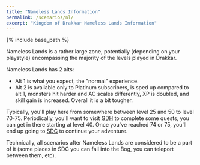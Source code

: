 ```yaml
---
title: "Nameless Lands Information"
permalink: /scenarios/nl/
excerpt: "Kingdom of Drakkar Nameless Lands Information"
---
```


{% include base_path %}

Nameless Lands is a rather large zone, potentially (depending on your playstyle) encompassing the majority of the levels played in Drakkar.

Nameless Lands has 2 alts:

* Alt 1 is what you expect, the "normal" experience.
* Alt 2 is available only to Platinum subscribers, is sped up compared to alt 1, monsters hit harder and AC scales differently, XP is doubled, and skill gain is increased. Overall it is a bit tougher.

Typically, you'll play here from somewhere between level 25 and 50 to level 70-75. Periodically, you'll want to visit [GDH](/scenarios/gdh/) to complete some quests, you can get in there starting at level 40. Once you've reached 74 or 75, you'll end up going to [SDC](/scenarios/sdc/) to continue your adventure.

Technically, all scenarios after Nameless Lands are considered to be a part of it (some places in SDC you can fall into the Bog, you can teleport between them, etc).
